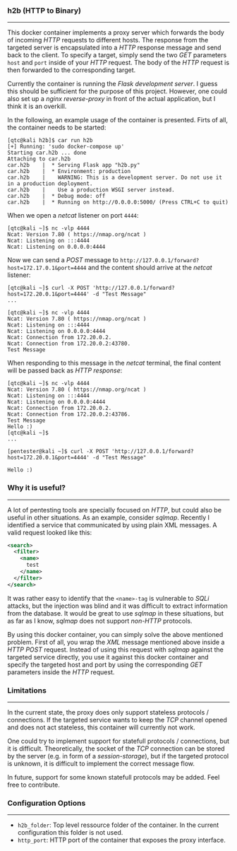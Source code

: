 ### h2b (HTTP to Binary)

----

This docker container implements a proxy server which forwards the body of incoming *HTTP* requests to different hosts.
The response from the targeted server is encapsulated into a *HTTP* response message and send back to the client.
To specify a target, simply send the two *GET* parameters ``host`` and ``port`` inside of your *HTTP* request. The
body of the *HTTP* request is then forwarded to the corresponding target.

Currently the container is running the *Flask development server*. I guess this should be sufficient for the purpose of this project.
However, one could also set up a *nginx reverse-proxy* in front of the actual application, but I think it is an overkill.

In the following, an example usage of the container is presented. Firts of all, the container needs to be started:

```console
[qtc@kali h2b]$ car run h2b
[+] Running: 'sudo docker-compose up'
Starting car.h2b ... done
Attaching to car.h2b
car.h2b    |  * Serving Flask app "h2b.py"
car.h2b    |  * Environment: production
car.h2b    |    WARNING: This is a development server. Do not use it in a production deployment.
car.h2b    |    Use a production WSGI server instead.
car.h2b    |  * Debug mode: off
car.h2b    |  * Running on http://0.0.0.0:5000/ (Press CTRL+C to quit)
```

When we open a *netcat* listener on port ``4444``:

```console
[qtc@kali ~]$ nc -vlp 4444
Ncat: Version 7.80 ( https://nmap.org/ncat )
Ncat: Listening on :::4444
Ncat: Listening on 0.0.0.0:4444
```

Now we can send a *POST* message to ``http://127.0.0.1/forward?host=172.17.0.1&port=4444`` and the content should arrive at the *netcat* listener:

```console
[qtc@kali ~]$ curl -X POST 'http://127.0.0.1/forward?host=172.20.0.1&port=4444' -d "Test Message"
...

[qtc@kali ~]$ nc -vlp 4444
Ncat: Version 7.80 ( https://nmap.org/ncat )
Ncat: Listening on :::4444
Ncat: Listening on 0.0.0.0:4444
Ncat: Connection from 172.20.0.2.
Ncat: Connection from 172.20.0.2:43780.
Test Message
```

When responding to this message in the *netcat* terminal, the final content will be passed back as *HTTP response*:

```console
[qtc@kali ~]$ nc -vlp 4444
Ncat: Version 7.80 ( https://nmap.org/ncat )
Ncat: Listening on :::4444
Ncat: Listening on 0.0.0.0:4444
Ncat: Connection from 172.20.0.2.
Ncat: Connection from 172.20.0.2:43786.
Test Message
Hello :)
[qtc@kali ~]$ 
...

[pentester@kali ~]$ curl -X POST 'http://127.0.0.1/forward?host=172.20.0.1&port=4444' -d "Test Message"

Hello :)
```

### Why it is useful?

----

A lot of pentesting tools are specially focused on *HTTP*, but could also be useful in other situations. As an example, consider *sqlmap*.
Recently I identified a service that communicated by using plain XML messages. A valid request looked like this:

```xml
<search>
  <filter>
    <name>
      test
    </name>
  </filter>
</search>
```

It was rather easy to identify that the ``<name>-tag`` is vulnerable to *SQLi* attacks, but the injection was blind and it was difficult
to extract information from the database. It would be great to use *sqlmap* in these situations, but as far as I know, *sqlmap* does not
support *non-HTTP* protocols. 

By using this docker container, you can simply solve the above mentioned problem. First of all, you wrap the *XML* message mentioned above
inside a *HTTP POST* request. Instead of using this request with *sqlmap* against the targeted service directly, you use it against this docker
container and specify the targeted host and port by using the corresponding *GET* parameters inside the *HTTP* request.

### Limitations

----

In the current state, the proxy does only support stateless protocols / connections. If the targeted service wants to keep the *TCP* channel
opened and does not act stateless, this container will currently not work. 

One could try to implement support for statefull protocols / connections, but it is difficult. Theoretically, the socket of the *TCP* connection
can be stored by the server (e.g. in form of a *session-storage*), but if the targeted protocol is unknown, it is difficult to implement the correct 
message flow.

In future, support for some known statefull protocols may be added. Feel free to contribute.


### Configuration Options

----

* ``h2b_folder``: Top level ressource folder of the container. In the current configuration this folder is not used.
* ``http_port``: HTTP port of the container that exposes the proxy interface.
